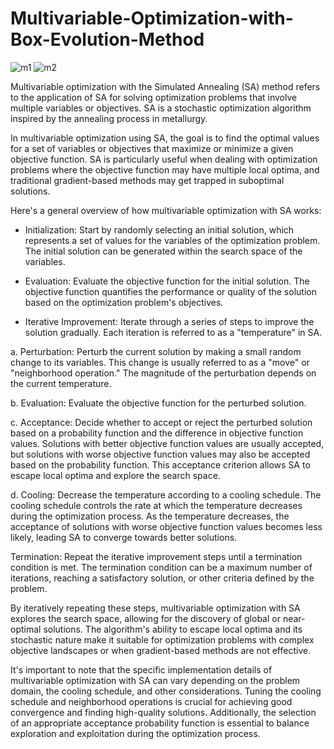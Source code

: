 # Multivariable-Optimization-with-Box-Evolution-Method
![m1](https://github.com/Picardo31/Multivariable-Optimization-with-Box-Evolution-Method/assets/70179309/db7d609c-4e03-4784-b292-0eb3bb1363a8)
![m2](https://github.com/Picardo31/Multivariable-Optimization-with-Box-Evolution-Method/assets/70179309/4fd0a541-d47d-4309-ae51-a9bf106fdf09)

Multivariable optimization with the Simulated Annealing (SA) method refers to the application of SA for solving optimization problems that involve multiple variables or objectives. SA is a stochastic optimization algorithm inspired by the annealing process in metallurgy.

In multivariable optimization using SA, the goal is to find the optimal values for a set of variables or objectives that maximize or minimize a given objective function. SA is particularly useful when dealing with optimization problems where the objective function may have multiple local optima, and traditional gradient-based methods may get trapped in suboptimal solutions.

Here's a general overview of how multivariable optimization with SA works:

* Initialization: Start by randomly selecting an initial solution, which represents a set of values for the variables of the optimization problem. The initial solution can be generated within the search space of the variables.

* Evaluation: Evaluate the objective function for the initial solution. The objective function quantifies the performance or quality of the solution based on the optimization problem's objectives.

* Iterative Improvement: Iterate through a series of steps to improve the solution gradually. Each iteration is referred to as a "temperature" in SA.

a. Perturbation: Perturb the current solution by making a small random change to its variables. This change is usually referred to as a "move" or "neighborhood operation." The magnitude of the perturbation depends on the current temperature.

b. Evaluation: Evaluate the objective function for the perturbed solution.

c. Acceptance: Decide whether to accept or reject the perturbed solution based on a probability function and the difference in objective function values. Solutions with better objective function values are usually accepted, but solutions with worse objective function values may also be accepted based on the probability function. This acceptance criterion allows SA to escape local optima and explore the search space.

d. Cooling: Decrease the temperature according to a cooling schedule. The cooling schedule controls the rate at which the temperature decreases during the optimization process. As the temperature decreases, the acceptance of solutions with worse objective function values becomes less likely, leading SA to converge towards better solutions.

Termination: Repeat the iterative improvement steps until a termination condition is met. The termination condition can be a maximum number of iterations, reaching a satisfactory solution, or other criteria defined by the problem.

By iteratively repeating these steps, multivariable optimization with SA explores the search space, allowing for the discovery of global or near-optimal solutions. The algorithm's ability to escape local optima and its stochastic nature make it suitable for optimization problems with complex objective landscapes or when gradient-based methods are not effective.

It's important to note that the specific implementation details of multivariable optimization with SA can vary depending on the problem domain, the cooling schedule, and other considerations. Tuning the cooling schedule and neighborhood operations is crucial for achieving good convergence and finding high-quality solutions. Additionally, the selection of an appropriate acceptance probability function is essential to balance exploration and exploitation during the optimization process.
